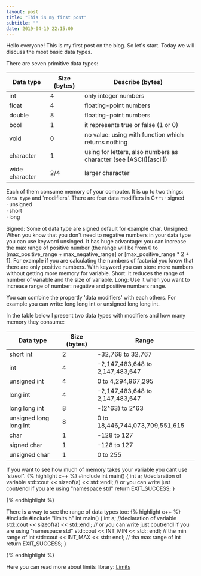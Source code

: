 ```yaml
---
layout: post
title: "This is my first post"
subtitle: ""
date: 2019-04-19 22:15:00
---
```


Hello everyone! 
This is my first post on the blog. 
So let's start. Today we will discuss the most basic data types.
<!--more-->
There are seven primitive data types:<br/>
<table class="table">
  <thead>
    <tr>
      <th scope="col">Data type</th>
      <th scope="col">Size (bytes)</th>
      <th scope="col">Describe (bytes)</th>
    </tr>
  </thead>
  <tbody>
    <tr>
      <td>int</td>
      <td>4</td>
      <td>only integer numbers</td>
    </tr>
    <tr>
      <td>float</td>
      <td>4</td>
      <td>floating-point numbers </td>
    </tr>
    <tr>
      <td>double</td>
      <td>8</td>
      <td>floating-point numbers </td>
    </tr>
     <tr>
      <td>bool</td>
      <td>1</td>
       <td>it represents true or false (1 or 0)</td>
    </tr>
    <tr>
      <td>void</td>
      <td>0</td>
      <td>no value: using with function which returns nothing</td>
    </tr>
    <tr>
      <td>character</td>
      <td>1</td>
      <td>using for letters, also numbers as character (see [ASCII][ascii])</td>
    </tr>
    <tr>
      <td>wide character</td>
      <td>2/4</td>
      <td>larger character</td>
    </tr>
  </tbody>
</table>

Each of them consume memory of your computer. It is up to two things: `data type` and 'modifiers'. 
There are four data modifiers in C++:
&middot; signed <br/>
&middot; unsigned <br/>
&middot; short <br/>
&middot; long <br/>


Signed: Some ot data type are signed default for example char. 
Unsigned: When you know that you don't need to negative numbers in your data type you can use keyword unsinged. It has huge advantage:
you can increase the max range of positive number (the range will be from 0 to [max_positive_range + max_negative_range] or [max_positive_range * 2 + 1].
For example if you are calculating the numbers of factorial you know that there are only positive numbers. With keyword you can store more numbers without getting more memory for variable. 
Short: It reduces the range of number of variable and the size of variable. 
Long: Use it when you want to increase range of number: negative and positive numbers range. 

You can combine the propertly 'data modifiers' with each others. For example you can write:
long long int or unsigned long long int.

In the table below I present two data types with modifiers and how many memory they consume:

<table class="table">
  <thead>
    <tr>
      <th scope="col">Data type</th>
      <th scope="col">Size (bytes)</th>
      <th scope="col">Range</th>
    </tr>
  </thead>
  <tbody>
    <tr>
      <td>short int</td>
      <td>2</td>
      <td>-32,768 to 32,767</td>
    </tr>
    <tr>
      <td>int</td>
      <td>4</td>
      <td>-2,147,483,648 to 2,147,483,647</td>
    </tr>
    <tr>
      <td>unsigned int</td>
      <td>4</td>
      <td>0 to 4,294,967,295</td>
    </tr>
     <tr>
      <td>long int</td>
      <td>4</td>
      <td>	-2,147,483,648 to 2,147,483,647</td>
    </tr>
    <tr>
      <td>long long int</td>
      <td>8</td>
      <td>-(2^63) to 2^63</td>
    </tr>
    <tr>
      <td>unsigned long long int</td>
      <td>8</td>
      <td>0 to 18,446,744,073,709,551,615</td>
    </tr>
    <tr>
      <td>char</td>
      <td>1</td>
      <td>-128 to 127</td>
    </tr>
     <tr>
      <td>signed char</td>
      <td>1</td>
      <td>-128 to 127</td>
    </tr>
     <tr>
      <td>unsigned char</td>
      <td>1</td>
      <td>0 to 255</td>
    </tr>
  </tbody>
</table>

If you want to see how much of memory takes your variable you cant use 'sizeof'. 
{% highlight c++ %}
#include <iostream>
int main()
{
  int a; //declaration of variable 
  std::cout << sizeof(a) << std::endl; // or you can write just cout/endl if you are using "namespace std"
  return EXIT_SUCCESS;
}

{% endhighlight %}

There is a way to see the range of data types too:
{% highlight c++ %}
#include <iostream>
#include "limits.h"
int main()
{
  int a; //declaration of variable 
  std::cout << sizeof(a) << std::endl; // or you can write just cout/endl if you are using "namespace std"
  std::cout << INT_MIN << std:: endl; // the min range of int
  std::cout << INT_MAX << std:: endl; // tha max range of int
  return EXIT_SUCCESS;
}

{% endhighlight %}

Here you can read more about limits library: [Limits][limits.h]

[limits.h]: http://www.cplusplus.com/reference/climits/
[ascii]: https://en.cppreference.com/w/cpp/language/ascii
